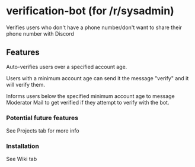 # verification-bot (for /r/sysadmin)
Verifies users who don't have a phone number/don't want to share their phone number with Discord

## Features
Auto-verifies users over a specified account age.

Users with a minimum account age can send it the message "verify" and it will verify them.

Informs users below the specified minimum account age to message Moderator Mail to get verified if they attempt to verify with the bot.


### Potential future features

See Projects tab for more info

### Installation

See Wiki tab
